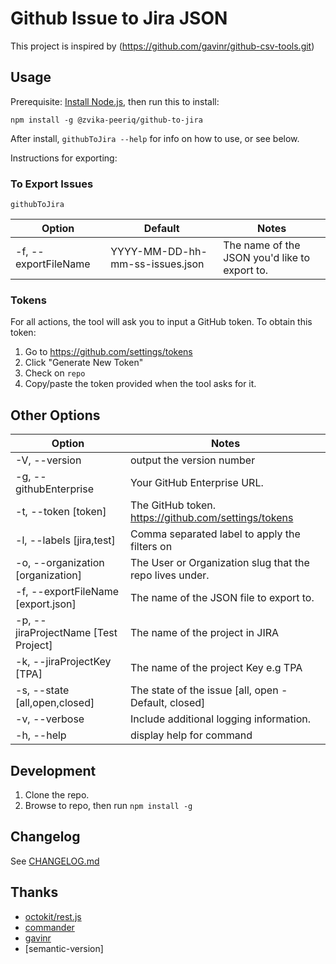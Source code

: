 # Github Issue to Jira JSON

This project is inspired by (https://github.com/gavinr/github-csv-tools.git)
## Usage

Prerequisite: [Install Node.js](https://nodejs.org/en/), then run this to install:

```
npm install -g @zvika-peeriq/github-to-jira
```

After install, `githubToJira --help` for info on how to use, or see below.

Instructions for exporting:

### To Export Issues

```
githubToJira
```

| Option                 | Default                                                                                               | Notes                                                                                                                                                                                                         |
| ---------------------- | ----------------------------------------------------------------------------------------------------- | ------------------------------------------------------------------------------------------------------------------------------------------------------------------------------------------------------------- |
| -f, --exportFileName   | YYYY-MM-DD-hh-mm-ss-issues.json                                                                        | The name of the JSON you'd like to export to.                                                                                                                                                                  |

### Tokens

For all actions, the tool will ask you to input a GitHub token. To obtain this token:

1. Go to https://github.com/settings/tokens
2. Click "Generate New Token"
3. Check on `repo`
4. Copy/paste the token provided when the tool asks for it.

## Other Options

| Option                  | Notes                                                                         |
| ----------------------- | ------------------------------------------------------------------------------|
  -V, --version                                 | output the version number
  -g, --githubEnterprise                        | Your GitHub Enterprise URL.
  -t, --token [token]                           | The GitHub token. https://github.com/settings/tokens
  -l, --labels [jira,test]                      | Comma separated label to apply the filters on
  -o, --organization [organization]             | The User or Organization slug that the repo lives under.
  -f, --exportFileName [export.json]             | The name of the JSON file to export to.
  -p, --jiraProjectName [Test Project]          | The name of the project in JIRA
  -k, --jiraProjectKey [TPA]                    | The name of the project Key e.g TPA
  -s, --state [all,open,closed]                 | The state of the issue [all, open - Default, closed]
  -v, --verbose                                 | Include additional logging information.
  -h, --help                                    | display help for command

## Development

1. Clone the repo.
2. Browse to repo, then run `npm install -g`

## Changelog

See [CHANGELOG.md](https://github.com/zvika-peeriq/github-to-jira/blob/master/CHANGELOG.md)

## Thanks

- [octokit/rest.js](https://octokit.github.io/rest.js/)
- [commander](https://www.npmjs.com/package/commander)
- [gavinr](https://github.com/gavinr/)
- [semantic-version]